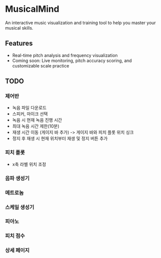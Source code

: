 # MusicalMind

An interactive music visualization and training tool to help you master your musical skills.

## Features
- Real-time pitch analysis and frequency visualization
- Coming soon: Live monitoring, pitch accuracy scoring, and customizable scale practice

## TODO

### 제어반

* 녹음 파일 다운로드
* 스피커, 마이크 선택
* 녹음 시 현재 녹음 진행 시간
* 최대 녹음 시간 제한(10분)
* 재생 시간 이동 (게이지 바 추가) -> 게이지 바와 피치 플롯 위치 싱크
* 정지 후 재생 시 현재 위치부터 재생 및 정지 버튼 추가

### 피치 플롯

* x축 라벨 위치 조정

### 음파 생성기

### 메트로놈

### 스케일 생성기

### 피아노

### 피치 점수

### 상세 페이지
